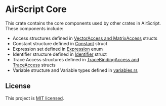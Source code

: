 # AirScript Core

This crate contains the core components used by other crates in AirScript. These components include:

- Access structures defined in [VectorAccess and MatrixAccess](./access.rs) structs
- Constant structure defined in [Constant](./constant.rs) struct
- Expression set defined in [Expression](./expression.rs) enum
- Identifier structure defined in [Identifier](./identifier.rs) struct
- Trace Access structures defined in [TraceBindingAccess and TraceAccess](./trace.rs) structs
- Variable structure and Variable types defined in [variables.rs](./variable.rs)

## License

This project is [MIT licensed](../LICENSE).
